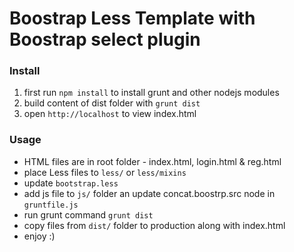 # Boostrap Less Template with Boostrap select plugin

### Install
1. first run `npm install` to install grunt and other nodejs modules
2. build content of dist folder with `grunt dist`
3. open `http://localhost` to view index.html

### Usage
 - HTML files are in root folder - index.html, login.html & reg.html
 - place Less files to `less/` or `less/mixins`
 - update `bootstrap.less`
 - add js file to `js/` folder an update concat.boostrp.src node in `gruntfile.js`
 - run grunt command `grunt dist`
 - copy files from `dist/` folder to production along with index.html
 - enjoy :)